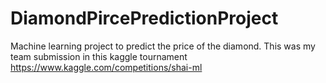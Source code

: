 # DiamondPircePredictionProject
Machine learning project to predict the price of the diamond. This was my team submission in this kaggle tournament https://www.kaggle.com/competitions/shai-ml
